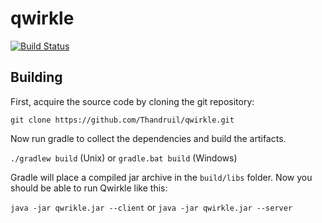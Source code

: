 # qwirkle

[![Build Status](https://travis-ci.org/Thandruil/qwirkle.svg?branch=master)](https://travis-ci.org/Thandruil/qwirkle)

## Building

First, acquire the source code by cloning the git repository:

`git clone https://github.com/Thandruil/qwirkle.git`

Now run gradle to collect the dependencies and build the artifacts.

`./gradlew build` (Unix) or `gradle.bat build` (Windows)

Gradle will place a compiled jar archive in the `build/libs` folder.
Now you should be able to run Qwirkle like this:

`java -jar qwrikle.jar --client` or `java -jar qwirkle.jar --server`